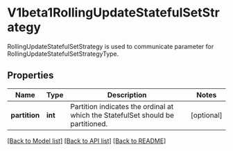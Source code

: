 # V1beta1RollingUpdateStatefulSetStrategy

RollingUpdateStatefulSetStrategy is used to communicate parameter for RollingUpdateStatefulSetStrategyType.
## Properties
Name | Type | Description | Notes
------------ | ------------- | ------------- | -------------
**partition** | **int** | Partition indicates the ordinal at which the StatefulSet should be partitioned. | [optional] 

[[Back to Model list]](../README.md#documentation-for-models) [[Back to API list]](../README.md#documentation-for-api-endpoints) [[Back to README]](../README.md)


